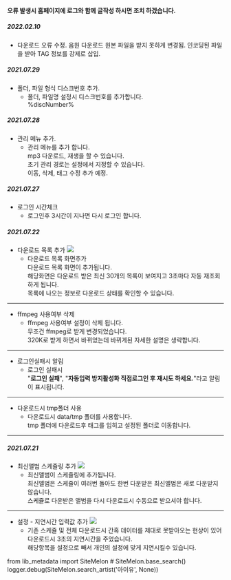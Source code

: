 #### 오류 발생시 홈페이지에 로그와 함께 글작성 하시면 조치 하겠습니다.
##### 2022.02.10
+ 다운로드 오류 수정.
  음원 다운로드 원본 파일을 받지 못하게 변경됨.
  인코딩된 파일을 받아 TAG 정보를 강제로 삽입.
##### 2021.07.29
+ 폴더, 파일 형식 디스크번호 추가.
    + 폴더, 파일명 설정시 디스크번호를 추가합니다.  
    %discNumber%  
##### 2021.07.28
+ 관리 메뉴 추가.
    + 관리 메뉴를 추가 합니다.  
    mp3 다운로드, 재생을 할 수 있습니다.  
    초기 관리 경로는 설정에서 지정할 수 있습니다.  
    이동, 삭제, 태그 수정 추가 예정.

##### 2021.07.27
+ 로그인 시간체크
    + 로그인후 3시간이 지나면 다시 로그인 합니다.
##### 2021.07.22
+ 다운로드 목록 추가
![](https://cdn.discordapp.com/attachments/621288921493667872/867756513421557770/unknown.png)
    + 다운로드 목록 화면추가  
    다운로드 목록 화면이 추가됩니다.  
    해당화면은 다운로드 받은 최신 30개의 목록이 보여지고 3초마다 자동 재조회 하게 됩니다.  
    목록에 나오는 정보로 다운로드 상태를 확인할 수 있습니다.  
***
+ ffmpeg 사용여부 삭제
     + ffmpeg 사용여부 설정이 삭제 됩니다.  
    무조건 ffmpeg로 받게 변경되었습니다.  
    320K로 받게 하면서 바뀌었는데 바뀌게된 자세한 설명은 생략합니다.  
***
+ 로그인실패시 알림
    + 로그인 실패시  
    "**로그인 실패**", "**자동입력 방지활성화 직접로그인 후 재시도 하세요.**"라고 알림이 표시됩니다.
***
+ 다운로드시 tmp폴더 사용
    + 다운로드시 data/tmp 폴더를 사용합니다.  
    tmp 폴더에 다운로드후 태그를 입히고 설정된 폴더로 이동합니다.

***
##### 2021.07.21
+ 최신앨범 스케쥴링 추가
![](https://cdn.discordapp.com/attachments/621288921493667872/867415302882197514/unknown.png)
    + 최신앨범이 스케쥴링에 추가됩니다.  
    최신앨범은 스케쥴이 여러번 돌아도 한번 다운받은 최신앨범은 새로 다운받지 않습니다.  
    스케쥴로 다운받은 앨범을 다시 다운로드시 수동으로 받으셔야 합니다.
***
+ 설정 - 지연시간 입력값 추가
![](https://cdn.discordapp.com/attachments/621288921493667872/867416602743537694/unknown.png)  
    + 기존 스케쥴 및 전체 다운로드시 간혹 데이터를 제대로 못받아오는 현상이 있어 다운로드시 3초의 지연시간을 주었습니다.  
    해당항목을 설정으로 빼서 개인의 설정에 맞게 지연시킬수 있습니다.

from lib_metadata import SiteMelon
        # SiteMelon.base_search()
        logger.debug(SiteMelon.search_artist('아이유', None))
